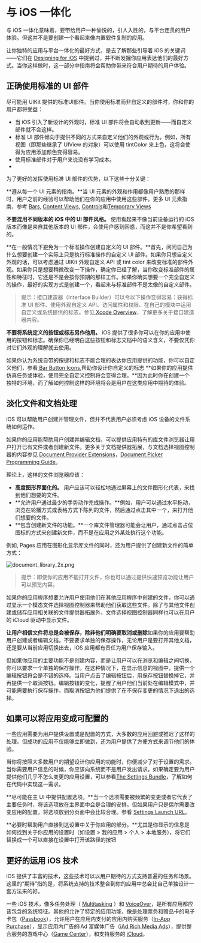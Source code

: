 # 与 iOS 一体化

与 iOS 一体化意味着，要带给用户一种愉悦的，引人入胜的，与平台连贯的用户体验。但这并不是要创建一个看起来像内置软件复制的应用。

让你独特的应用与平台一体化的最好方式，是去了解那些引导着 iOS 的关键词——它们在 [Designing for iOS](designing-for-ios.md) 中提到过，并不断发掘你应用表达他们的最好方式。当你这样做时，这一部分中指南将会帮助你带来符合用户期待的用户体验。

## 正确使用标准的 UI 部件

尽可能用 UIKit 提供的标准UI部件。当你使用标准而非自定义的部件时，你和你的用户都将受益：

- 当 iOS 引入了新设计的外观时，标准 UI 部件将会自动收到更新——而自定义部件就不会这样。
- 标准 UI 部件倾向于提供不同的方式来自定义他们的外观或行为。例如，所有视图（即那些继承了 UIView 的对象）可以使用 tintColor 来上色，这将会使得为应用添加颜色变得容易。
- 使用标准部件对于用户来说没有学习成本。
- 
为了更好的发挥使用标准 UI 部件的优势，以下这些十分关键：

**遵从每一个 UI 元素的指南。**当 UI 元素的外观和作用都像用户熟悉的那样时，用户之前的经验可以帮助他们在你的应用中使用这些部件。更多 UI 元素指南，参考 [Bars](bars.md), [Content Views](content-views.md), [Controls](controls.md)和[Temporary Views](temporary-views.md)

**不要混用不同版本的 iOS 中的 UI 部件风格。** 使用看起来不像当前设备运行的 iOS 版本而像是来自其他版本的 UI 部件，会使用户感到困惑，而这并不是你希望看到的。

**在一般情况下避免为一个标准操作创建自定义的 UI 部件。**首先，问问自己为什么想要创建一个实际上只是执行标准操作的自定义 UI  部件。如果你只想自定义外观的话，可以考虑通过 UIKit 外观自定义 API 或 tint color 来改变标准的部件外观。如果你只是想要稍微改变一下操作，确定你已经了解，当你改变标准部件的属性和特征时，它还是不是会按你预期的那样工作。如果你确实想要一个完全自定义的操作，最好的实现方式是创建一个，看起来与标准部件不是太像的自定义部件。

>提示：接口建造器（Interface Builder）可以令以下操作变得容易：获得标准 UI 部件、使用外观自定义 API、访问属性和权限、在自己的模块中运用自定义或系统提供的标志。参见[ Xcode Overview](https://developer.apple.com/library/ios/documentation/ToolsLanguages/Conceptual/Xcode_Overview/index.html#//apple_ref/doc/uid/TP40010215)，了解更多关于接口建造器内容。

**不要将系统定义的按钮或标志另作他用。** iOS 提供了很多你可以在你的应用中使用的按钮和标志。确保你已经明白这些按钮和标志文档中的语义含义，不要仅凭你对它们外观的理解就去使用。

如果你认为系统自带的按键和标志不能合理的表达你应用提供的功能，你可以自定义他们，参看[ Bar Button Icons](bar-button-icons.md),帮助你设计你自定义的标志
**如果你的应用提供仿真任务或体验，使用完全自定义控制将会变得合理。**因为此时你在创建一个独特的环境，而了解如何控制这样的环境将会是用户在这类应用中期待的体验。

## 淡化文件和文档处理

iOS 可以帮助用户创建并管理文件，但并不代表用户必须考虑 iOS 设备的文件系统如何运作。

如果你的应用能帮助用户创建并编辑文档，可以提供应用特有的库文件浏览器让用户打开已有文件或者创建新文件。更多关于文档提供器拓展，与文档选择视图控制器的内容参见 [Document Provider Extensions](https://developer.apple.com/library/ios/documentation/UserExperience/Conceptual/MobileHIG/AppExtensions.html#//apple_ref/doc/uid/TP40006556-CH67-SW5)，[Document Picker Programming Guide](https://developer.apple.com/library/ios/documentation/FileManagement/Conceptual/DocumentPickerProgrammingGuide/Introduction/Introduction.html#//apple_ref/doc/uid/TP40014451)。

理论上，这样的文件浏览器应该：

- **高度图形界面化的。** 用户应该可以轻松地通过屏幕上的文件图形化代表，来找到他们想要的文件。
- **允许用户通过最少的手势动作完成操作。**例如，用户可以通过水平拖动，浏览在轮播方式或表格方式下陈列的文件，然后通过点击其中一个，来打开他们想要的文件。
- **包含创建新文件的功能。**一个库文件管理器可能会让用户，通过点击占位图标的方式来创建新文件，而不是在应用之外某处执行这个功能。

例如, Pages 应用在图形化显示库文件的同时，还为用户提供了创建新文件的简单方式：

![document_library_2x.png](images/document_library_2x.png)

>提示：即使你的应用不能打开文件，你也可以通过提供快速预览功能让用户可以预览内容。

如果你的应用程序想要允许用户使用他们在其他应用程序中创建的文件，你可以通过显示一个模态文件选择视图控制器来帮助他们获取这些文件。除了与其他文件创建或储存应用相关联的文件提供器拓展外，文件选择视图控制器同样也可以在用户的 iCloud 驱动中显示文件。

**让用户相信文件将总是会被保存，除非他们明确要取消或删除**如果你的应用要帮助用户创建或者编辑文档，不要要求单独的保存操作，无论用户是要打开其他文档，还是要从当前应用切换出去，iOS 应用都有责任为用户保存输入。

但如果你应用的主要功能不是创建内容，而是让用户可以在浏览和编辑之间切换，你可以要求一个单独的保存操作。在这种情况下，在显示信息的视图中，提供一个编辑按钮将会是不错的选择。当用户点击了编辑按钮后，用保存按钮替换掉它，并再提供一个取消按钮。编辑按钮的变化，提醒了用户他们当前处在编辑模式中，并可能需要执行保存操作，而取消按钮为他们提供了在不保存变更的情况下退出的选择。

## 如果可以将应用变成可配置的

一些应用需要为用户提供设置或是配置的方式，大多数的应用回避或推迟了这样的处理。但成功的应用不仅能够立即做到，还为用户提供了方便方式来调节他们的体验。

当你将按照大多数用户的期望设计你应用的功能时，你便减少了对于设置的需求。当你需要用户信息的时候，你应该向系统而不是用户发出请求。如果确定要为用户提供他们几乎不怎么变更的应用设置，可以参看[The Settings Bundle](https://developer.apple.com/library/ios/documentation/iPhone/Conceptual/iPhoneOSProgrammingGuide/Inter-AppCommunication/Inter-AppCommunication.html#//apple_ref/doc/uid/TP40007072-CH6-SW7)，了解如何在代码中实现这一需求。

**尽可能在主 UI 中提供配置选项。**当一个选项需要被频繁的变更或者它代表了主要任务时，将该选项放在主界面中会是合理的安排。但如果用户只是偶尔需要改变应用的配置，将选项放到分页面中会比较合理。参看 [Settings Launch URL](https://developer.apple.com/library/ios/documentation/UIKit/Reference/UIApplication_Class/index.html#//apple_ref/doc/constant_group/Settings_Launch_URL)。

**必要时帮助用户直接到达设置中关于你应用的部分。**尤其是你显示的信息是如何找到关于你应用的设置时（如设置 > 我的应用 > 个人 > 本地服务），将它们替换成一个可以直接在设置中打开该路径的按钮

## 更好的运用 iOS 技术

iOS 提供了丰富的技术，这些技术可以以用户期待的方式支持普遍的任务和场景。这里的“期待”指的是，将系统支持的技术整合到你的应用中总会比自己单独设计一套方法来的好。

一些 iOS 技术，像多任务处理（ [Multitasking](multitasking.md) ）和 [VoiceOver](voiceOver.md)，是所有应用都应该包含的系统特征。其他的允许了特定的应用功能，像是处理票务和赠品卡的电子卡包（[Passbook](passbook.md)），允许用户在应用内支付的应用内购买服务（[In-App Purchase](in-app-purchase)），显示应用内广告的iAd 富媒体广告（[iAd Rich Media Ads](iad-rich-media-ads.md)），提供整合服务的游戏中心（[Game Center](game-center.md)），和支持服务的 [iCloud](icloud.md)。



